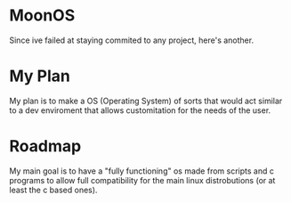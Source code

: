 # MoonOS
Since ive failed at staying commited to any project, here's another.
# My Plan
My plan is to make a OS (Operating System) of sorts that would act similar to a dev enviroment that allows customitation for the needs of the user.
# Roadmap
My main goal is to have a "fully functioning" os made from scripts and c programs to allow full compatibility for the main linux distrobutions (or at least the c based ones).
